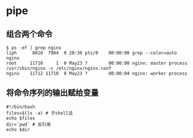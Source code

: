 # pipe

## 组合两个命令

```shell
$ ps -ef | grep nginx
liph      8010  7984  0 20:36 pts/0    00:00:00 grep --color=auto nginx
root     11710     1  0 May23 ?        00:00:00 nginx: master process /usr/sbin/nginx -c /etc/nginx/nginx.conf
nginx    11712 11710  0 May23 ?        00:00:04 nginx: worker process
```

## 将命令序列的输出赋给变量

```shell
#!/bin/bash
files=$(ls -a) # 子shell法
echo $files
dir=`pwd` # 反引用
echo $dir
```
